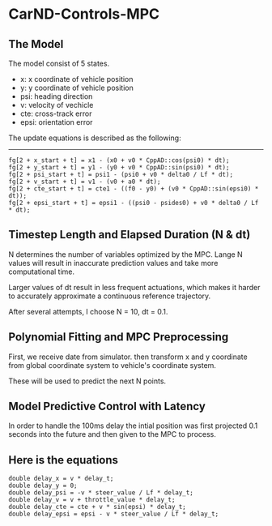# CarND-Controls-MPC

## The Model
The model consist of 5 states.
- x: x coordinate of vehicle position
- y: y coordinate of vehicle position
- psi: heading direction
- v: velocity of vechicle
- cte: cross-track error
- epsi: orientation error

The update equations is described as the following:

---
    fg[2 + x_start + t] = x1 - (x0 + v0 * CppAD::cos(psi0) * dt);
    fg[2 + y_start + t] = y1 - (y0 + v0 * CppAD::sin(psi0) * dt);
    fg[2 + psi_start + t] = psi1 - (psi0 + v0 * delta0 / Lf * dt);
    fg[2 + v_start + t] = v1 - (v0 + a0 * dt);
    fg[2 + cte_start + t] = cte1 - ((f0 - y0) + (v0 * CppAD::sin(epsi0) * dt));
    fg[2 + epsi_start + t] = epsi1 - ((psi0 - psides0) + v0 * delta0 / Lf * dt);

## Timestep Length and Elapsed Duration (N & dt)

N determines the number of variables optimized by the MPC. Lange N values will result in inaccurate prediction values and take more computational time.

Larger values of dt result in less frequent actuations, which makes it harder to accurately approximate a continuous reference trajectory.

After several attempts, I choose N = 10, dt = 0.1.

## Polynomial Fitting and MPC Preprocessing

First, we receive date from simulator. then transform x and y coordinate from global coordinate system to vehicle's coordinate system.

These will be used to predict the next N points.

## Model Predictive Control with Latency

In order to handle the 100ms delay the intial position was first projected 0.1 seconds into the future and then given to the MPC to process.

Here is the equations
---
    double delay_x = v * delay_t;
    double delay_y = 0;
    double delay_psi = -v * steer_value / Lf * delay_t;
    double delay_v = v + throttle_value * delay_t;
    double delay_cte = cte + v * sin(epsi) * delay_t;
    double delay_epsi = epsi - v * steer_value / Lf * delay_t;
